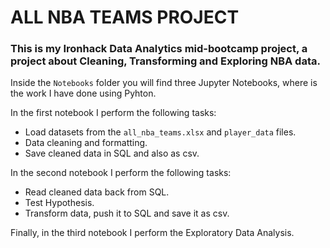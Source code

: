 
# ALL NBA TEAMS PROJECT

### This is my Ironhack Data Analytics mid-bootcamp project, a project about Cleaning, Transforming and Exploring NBA data.


Inside the `Notebooks` folder you will find three Jupyter Notebooks, where is the work I have done using Pyhton.

In the first notebook I perform the following tasks:
* Load datasets from the `all_nba_teams.xlsx` and `player_data` files.
* Data cleaning and formatting.
* Save cleaned data in SQL and also as csv.


In the second notebook I perform the following tasks:
* Read cleaned data back from SQL.
* Test Hypothesis.
* Transform data, push it to SQL and save it as csv.

Finally, in the third notebook I perform the Exploratory Data Analysis.

